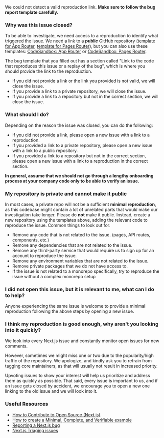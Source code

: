We could not detect a valid reproduction link. **Make sure to follow the bug report template carefully.**

### Why was this issue closed?

To be able to investigate, we need access to a reproduction to identify what triggered the issue. We need a link to a **public** GitHub repository ([template for App Router](https://github.com/vercel/next.js/tree/canary/examples/reproduction-template), [template for Pages Router](https://github.com/vercel/next.js/tree/canary/examples/reproduction-template-pages)), but you can also use these templates: [CodeSandbox: App Router](https://codesandbox.io/s/github/vercel/next.js/tree/canary/examples/reproduction-template) or [CodeSandbox: Pages Router](https://codesandbox.io/s/github/vercel/next.js/tree/canary/examples/reproduction-template-pages).

The bug template that you filled out has a section called "Link to the code that reproduces this issue or a replay of the bug", which is where you should provide the link to the reproduction.

- If you did not provide a link or the link you provided is not valid, we will close the issue.
- If you provide a link to a private repository, we will close the issue.
- If you provide a link to a repository but not in the correct section, we will close the issue.

### What should I do?

Depending on the reason the issue was closed, you can do the following:

- If you did not provide a link, please open a new issue with a link to a reproduction.
- If you provided a link to a private repository, please open a new issue with a link to a public repository.
- If you provided a link to a repository but not in the correct section, please open a new issue with a link to a reproduction in the correct section.

**In general, assume that we should not go through a lengthy onboarding process at your company code only to be able to verify an issue.**

### My repository is private and cannot make it public

In most cases, a private repo will not be a sufficient **minimal reproduction**, as this codebase might contain a lot of unrelated parts that would make our investigation take longer. Please do **not** make it public. Instead, create a new repository using the templates above, adding the relevant code to reproduce the issue. Common things to look out for:

- Remove any code that is not related to the issue. (pages, API routes, components, etc.)
- Remove any dependencies that are not related to the issue.
- Remove any third-party service that would require us to sign up for an account to reproduce the issue.
- Remove any environment variables that are not related to the issue.
- Remove private packages that we do not have access to.
- If the issue is not related to a monorepo specifically, try to reproduce the issue without a complex monorepo setup

### I did not open this issue, but it is relevant to me, what can I do to help?

Anyone experiencing the same issue is welcome to provide a minimal reproduction following the above steps by opening a new issue.

### I think my reproduction is good enough, why aren't you looking into it quickly?

We look into every Next.js issue and constantly monitor open issues for new comments.

However, sometimes we might miss one or two due to the popularity/high traffic of the repository. We apologize, and kindly ask you to refrain from tagging core maintainers, as that will usually not result in increased priority.

Upvoting issues to show your interest will help us prioritize and address them as quickly as possible. That said, every issue is important to us, and if an issue gets closed by accident, we encourage you to open a new one linking to the old issue and we will look into it.

### Useful Resources

- [How to Contribute to Open Source (Next.js)](https://www.youtube.com/watch?v=cuoNzXFLitc)
- [How to create a Minimal, Complete, and Verifiable example](https://stackoverflow.com/help/mcve)
- [Reporting a Next.js bug](https://github.com/vercel/next.js/blob/canary/.github/ISSUE_TEMPLATE/1.bug_report.yml)
- [Next.js Triaging issues](https://github.com/vercel/next.js/blob/canary/contributing/repository/triaging.md)
